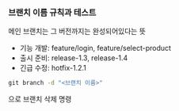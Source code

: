 ### 브랜치 이름 규칙과 테스트
메인 브랜치는 그 버전까지는 완성되어있다는 뜻  
- 기능 개발: feature/login, feature/select-product
- 출시 준비: release-1.3, release-1.4
- 긴급 수정: hotfix-1.2.1

```cmd
git branch -d "<브랜치 이름>"
```

으로 브랜치 삭제 명령